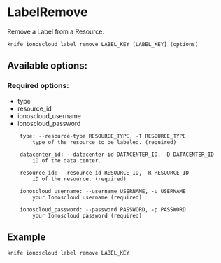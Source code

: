 # LabelRemove

Remove a Label from a Resource.

```text
knife ionoscloud label remove LABEL_KEY [LABEL_KEY] (options)
```

## Available options:

### Required options:

* type
* resource\_id
* ionoscloud\_username
* ionoscloud\_password

```text
    type: --resource-type RESOURCE_TYPE, -T RESOURCE_TYPE
        type of the resource to be labeled. (required)

    datacenter_id: --datacenter-id DATACENTER_ID, -D DATACENTER_ID
        iD of the data center.

    resource_id: --resource-id RESOURCE_ID, -R RESOURCE_ID
        iD of the resource. (required)

    ionoscloud_username: --username USERNAME, -u USERNAME
        your Ionoscloud username (required)

    ionoscloud_password: --password PASSWORD, -p PASSWORD
        your Ionoscloud password (required)

```
## Example

```text
knife ionoscloud label remove LABEL_KEY 
```
